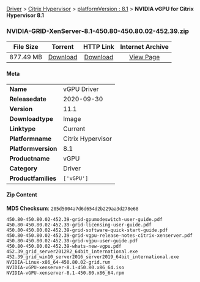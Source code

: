 
[Driver](/README.md)  >  [Citrix Hypervisor](/index/Driver/Citrix_Hypervisor.md)  >  [platformVersion : 8.1](/index/Driver/Citrix_Hypervisor/8.1.md)  >  **NVIDIA vGPU for Citrix Hypervisor 8.1**


### NVIDIA-GRID-XenServer-8.1-450.80-450.80.02-452.39.zip

| **File Size** | **Torrent**  | **HTTP Link** | **Internet Archive** |
|:-------------:|:------------:|:-------------:|:--------------------:|
| 877.49 MB |  [Download](https://archive.org/download/nvgpu_NVIDIA-GRID-XenServer-8.1-450.80-450.80.02-452.39.zip/nvgpu_NVIDIA-GRID-XenServer-8.1-450.80-450.80.02-452.39.zip_archive.torrent)       | [Download](https://archive.org/compress/nvgpu_NVIDIA-GRID-XenServer-8.1-450.80-450.80.02-452.39.zip) | [View Page](https://archive.org/details/nvgpu_NVIDIA-GRID-XenServer-8.1-450.80-450.80.02-452.39.zip)       |

#### Meta

<table>
<tr><td><strong>Name</strong></td><td>vGPU Driver</td></tr>
<tr><td><strong>Releasedate</strong></td><td>2020-09-30</td></tr>
<tr><td><strong>Version</strong></td><td>11.1</td></tr>
<tr><td><strong>Downloadtype</strong></td><td>Image</td></tr>
<tr><td><strong>Linktype</strong></td><td>Current</td></tr>
<tr><td><strong>Platformname</strong></td><td>Citrix Hypervisor</td></tr>
<tr><td><strong>Platformversion</strong></td><td>8.1</td></tr>
<tr><td><strong>Productname</strong></td><td>vGPU</td></tr>
<tr><td><strong>Category</strong></td><td>Driver</td></tr>
<tr><td><strong>Productfamilies</strong></td><td><code>['vGPU']</code></td></tr>
</table>

#### Zip Content

**MD5 Checksum**: `205d5004a7d6d654d2b229aa3d278e68`

```text
450.80-450.80.02-452.39-grid-gpumodeswitch-user-guide.pdf
450.80-450.80.02-452.39-grid-licensing-user-guide.pdf
450.80-450.80.02-452.39-grid-software-quick-start-guide.pdf
450.80-450.80.02-452.39-grid-vgpu-release-notes-citrix-xenserver.pdf
450.80-450.80.02-452.39-grid-vgpu-user-guide.pdf
450.80-450.80.02-452.39-whats-new-vgpu.pdf
452.39_grid_server2012R2_64bit_international.exe
452.39_grid_win10_server2016_server2019_64bit_international.exe
NVIDIA-Linux-x86_64-450.80.02-grid.run
NVIDIA-vGPU-xenserver-8.1-450.80.x86_64.iso
NVIDIA-vGPU-xenserver-8.1-450.80.x86_64.rpm
```